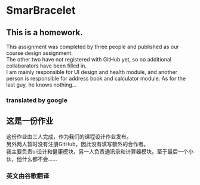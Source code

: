 # SmarBracelet
## This is a homework.<br>
This assignment was completed by three people and published as our course design assignment.<br>
The other two have not registered with GitHub yet, so no additional collaborators have been filled in.<br>
I am mainly responsible for UI design and health module, and another person is responsible for address book and calculator module. As for the last guy, he knows nothing...<br>
### translated by google<br>
## 这是一份作业
这份作业由三人完成，作为我们的课程设计作业发布。<br>
另外两人暂时没有注册GitHub，因此没有填写额外的合作者。<br>
我主要负责ui设计和健康模块，另一人负责通讯录和计算器模块。至于最后一个小伙，他什么都不会……<br>
### 英文由谷歌翻译<br>
